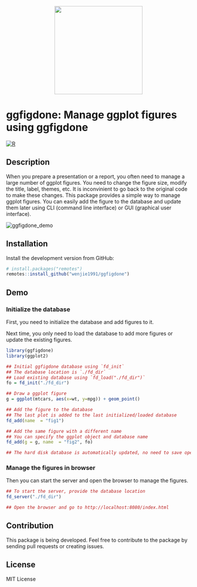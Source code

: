 
<div align="center">
<img src="https://github.com/user-attachments/assets/4d3beba4-04e2-41e2-8645-0887cbde4b5c" width="240" /> 
</div>


# ggfigdone: Manage ggplot figures using ggfigdone
[![R](https://github.com/wenjie1991/ggfigdone/actions/workflows/r.yml/badge.svg)](https://github.com/wenjie1991/ggfigdone/actions/workflows/r.yml)


## Description

When you prepare a presentation or a report, you often need to manage a large number of ggplot figures. 
You need to change the figure size, modify the title, label, themes, etc. 
It is inconvinient to go back to the original code to make these changes.
This package provides a simple way to manage ggplot figures. 
You can easily add the figure to the database and update them later using CLI (command line interface) or GUI (graphical user interface).

![ggfigdone_demo](https://github.com/user-attachments/assets/a0d4d01d-105a-4fc0-bda5-c7cc3e6dbd48)

## Installation

Install the development version from GitHub:

```r
# install.packages("remotes")
remotes::install_github("wenjie1991/ggfigdone")
```

## Demo

### Initialize the database

First, you need to initialize the database and add figures to it.

Next time, you only need to load the database to add more figures or update the existing figures.


```r
library(ggfigdone)
library(ggplot2)

## Initial ggfigdone database using `fd_init`
## The database location is `./fd_dir`
## Load existing database using `fd_load("./fd_dir")`
fo = fd_init("./fd_dir")

## Draw a ggplot figure
g = ggplot(mtcars, aes(x=wt, y=mpg)) + geom_point()

## Add the figure to the database
## The last plot is added to the last initialized/loaded database
fd_add(name  = "fig1")

## Add the same figure with a different name
## You can specify the ggplot object and database name
fd_add(g = g, name  = "fig2", fo)

## The hard disk database is automatically updated, no need to save operations.
```

### Manage the figures in browser

Then you can start the server and open the browser to manage the figures.

```r
## To start the server, provide the database location 
fd_server("./fd_dir")

## Open the browser and go to http://localhost:8080/index.html
```

## Contribution

This package is being developed. Feel free to contribute to the package by sending pull requests or creating issues.

## License

MIT License
